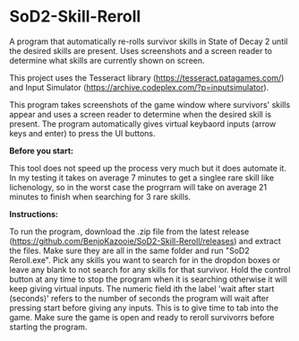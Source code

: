 # SoD2-Skill-Reroll
A program that automatically re-rolls survivor skills in State of Decay 2 until the desired skills are present. Uses screenshots and a screen reader to determine what skills are currently shown on screen.


This project uses the Tesseract library (https://tesseract.patagames.com/) and Input Simulator (https://archive.codeplex.com/?p=inputsimulator).


This program takes screenshots of the game window where survivors' skills appear and uses a screen reader to determine when the desired skill is present. The program automatically gives virtual keybaord inputs (arrow keys and enter) to press the UI buttons.


**Before you start:**

This tool does not speed up the process very much but it does automate it. In my testing it takes on average 7 minutes to get a singlee rare skill like lichenology, so in the worst case the progrram will take on average 21 minutes to finish when searching for 3 rare skills.

**Instructions:**

To run the program, download the .zip file from the latest release (https://github.com/BenjoKazooie/SoD2-Skill-Reroll/releases) and extract the files. Make sure they are all in the same folder and run "SoD2 Reroll.exe".
Pick any skills you want to search for in the dropdon boxes or leave any blank to not search for any skills for that survivor. 
Hold the control button at any time to stop the program when it is searching otherwise it will keep giving virtual inputs.
The numeric field ith the label 'wait after start (seconds)' refers to the number of seconds the program will wait after pressing start before giving any inputs. This is to give time to tab into the game. Make sure the game is open and ready to reroll survivorrs before starting the program.
